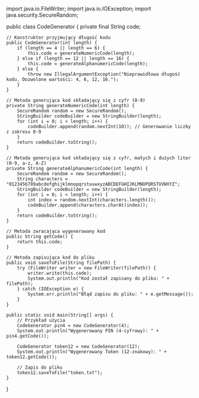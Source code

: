 import java.io.FileWriter;
import java.io.IOException;
import java.security.SecureRandom;

public class CodeGenerator {
    private final String code;

    // Konstruktor przyjmujący długość kodu
    public CodeGenerator(int length) {
        if (length == 4 || length == 6) {
            this.code = generateNumericCode(length);
        } else if (length == 12 || length == 16) {
            this.code = generateAlphanumericCode(length);
        } else {
            throw new IllegalArgumentException("Nieprawidłowa długość kodu. Dozwolone wartości: 4, 6, 12, 16.");
        }
    }

    // Metoda generująca kod składający się z cyfr (0-9)
    private String generateNumericCode(int length) {
        SecureRandom random = new SecureRandom();
        StringBuilder codeBuilder = new StringBuilder(length);
        for (int i = 0; i < length; i++) {
            codeBuilder.append(random.nextInt(10)); // Generowanie liczby z zakresu 0-9
        }
        return codeBuilder.toString();
    }

    // Metoda generująca kod składający się z cyfr, małych i dużych liter (0-9, a-z, A-Z)
    private String generateAlphanumericCode(int length) {
        SecureRandom random = new SecureRandom();
        String characters = "0123456789abcdefghijklmnopqrstuvwxyzABCDEFGHIJKLMNOPQRSTUVWXYZ";
        StringBuilder codeBuilder = new StringBuilder(length);
        for (int i = 0; i < length; i++) {
            int index = random.nextInt(characters.length());
            codeBuilder.append(characters.charAt(index));
        }
        return codeBuilder.toString();
    }

    // Metoda zwracająca wygenerowany kod
    public String getCode() {
        return this.code;
    }

    // Metoda zapisująca kod do pliku
    public void saveToFile(String filePath) {
        try (FileWriter writer = new FileWriter(filePath)) {
            writer.write(this.code);
            System.out.println("Kod został zapisany do pliku: " + filePath);
        } catch (IOException e) {
            System.err.println("Błąd zapisu do pliku: " + e.getMessage());
        }
    }

    public static void main(String[] args) {
        // Przykład użycia
        CodeGenerator pin4 = new CodeGenerator(4);
        System.out.println("Wygenerowany PIN (4-cyfrowy): " + pin4.getCode());
        
        CodeGenerator token12 = new CodeGenerator(12);
        System.out.println("Wygenerowany Token (12-znakowy): " + token12.getCode());

        // Zapis do pliku
        token12.saveToFile("token.txt");
    }
}
